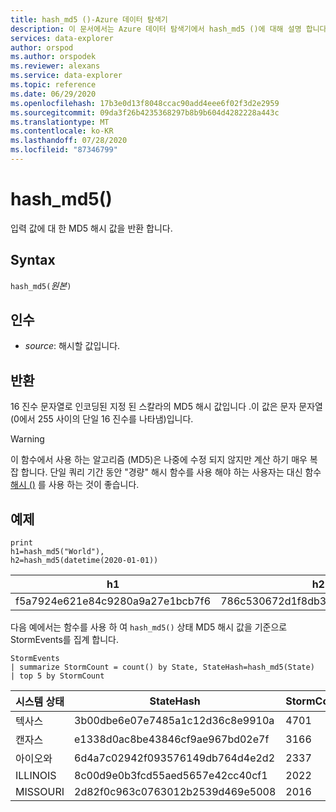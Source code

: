 ```yaml
---
title: hash_md5 ()-Azure 데이터 탐색기
description: 이 문서에서는 Azure 데이터 탐색기에서 hash_md5 ()에 대해 설명 합니다.
services: data-explorer
author: orspod
ms.author: orspodek
ms.reviewer: alexans
ms.service: data-explorer
ms.topic: reference
ms.date: 06/29/2020
ms.openlocfilehash: 17b3e0d13f8048ccac90add4eee6f02f3d2e2959
ms.sourcegitcommit: 09da3f26b4235368297b8b9b604d4282228a443c
ms.translationtype: MT
ms.contentlocale: ko-KR
ms.lasthandoff: 07/28/2020
ms.locfileid: "87346799"
---
```

# <a name="hash_md5"></a>hash_md5()

입력 값에 대 한 MD5 해시 값을 반환 합니다.

## <a name="syntax"></a>Syntax

`hash_md5(`*원본*`)`

## <a name="arguments"></a>인수

* *source*: 해시할 값입니다.

## <a name="returns"></a>반환

16 진수 문자열로 인코딩된 지정 된 스칼라의 MD5 해시 값입니다 .이 값은 문자 문자열 (0에서 255 사이의 단일 16 진수를 나타냄)입니다.

> [!WARNING]
> 이 함수에서 사용 하는 알고리즘 (MD5)은 나중에 수정 되지 않지만 계산 하기 매우 복잡 합니다. 단일 쿼리 기간 동안 "경량" 해시 함수를 사용 해야 하는 사용자는 대신 함수 [해시 ()](./hashfunction.md) 를 사용 하는 것이 좋습니다.

## <a name="examples"></a>예제

<!-- csl: https://help.kusto.windows.net/Samples -->
```kusto
print 
h1=hash_md5("World"),
h2=hash_md5(datetime(2020-01-01))
```

|h1|h2|
|---|---|
|f5a7924e621e84c9280a9a27e1bcb7f6|786c530672d1f8db31fee25ea8a9390b|


다음 예에서는 함수를 사용 하 여 `hash_md5()` 상태 MD5 해시 값을 기준으로 StormEvents를 집계 합니다. 

<!-- csl: https://help.kusto.windows.net/Samples -->
```kusto
StormEvents
| summarize StormCount = count() by State, StateHash=hash_md5(State)
| top 5 by StormCount
```

|시스템 상태|StateHash|StormCount|
|---|---|---|
|텍사스|3b00dbe6e07e7485a1c12d36c8e9910a|4701|
|캔자스|e1338d0ac8be43846cf9ae967bd02e7f|3166|
|아이오와|6d4a7c02942f093576149db764d4e2d2|2337|
|ILLINOIS|8c00d9e0b3fcd55aed5657e42cc40cf1|2022|
|MISSOURI|2d82f0c963c0763012b2539d469e5008|2016|
